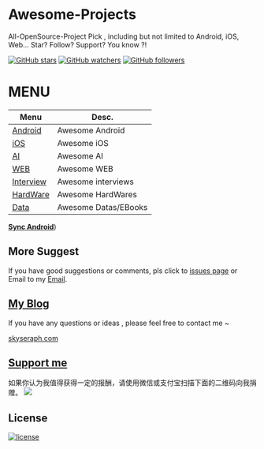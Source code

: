 # Awesome-Projects
All-OpenSource-Project Pick , including but not limited to Android, iOS, Web...
 Star? Follow? Support?  You know ?!


[![GitHub stars](https://img.shields.io/github/stars/skyseraph/All-OpenSource-Project.svg?style=social&label=Star)](https://github.com/skyseraph/All-OpenSource-Project)
[![GitHub watchers](https://img.shields.io/github/watchers/skyseraph/All-OpenSource-Project.svg?style=social&label=Watch)](https://github.com/skyseraph/All-OpenSource-Project)
[![GitHub followers](https://img.shields.io/github/followers/skyseraph.svg?style=social&label=Follow)](https://github.com/skyseraph/All-OpenSource-Project) 

# MENU

|			Menu					|		Desc.				|
|----------------------------	|-----------------------|
|	[Android](doc/android.md)	|	Awesome Android	|
|	[iOS](doc/ios.md)			|	Awesome iOS		|
|	[AI](doc/ai.md)		|	Awesome AI			|
|	[WEB](doc/web.md)	|	Awesome WEB		|
|	[Interview](doc/interview.md)			|	Awesome interviews 			|
|	[HardWare](doc/hardWare.md)|	Awesome HardWares	|
|	[Data](doc/hardWare.md)|	Awesome Datas/EBooks	|

[**Sync Android**](http://skyseraph.com/2015/11/30/Android/完整开源项目荟萃（Android篇)) 


## More Suggest

If you have good suggestions or comments, pls click to [issues page](https://github.com/skyseraph/awesome-projects/issues) or Email to my [Email](mailto:skyseraph00@126.com). 


## [My Blog](http://www.skyseraph.com )

If you have any questions or ideas , please feel free to contact me ~

[skyseraph.com](http://www.skyseraph.com) 


[Support me](http://www.skyseraph.com)
-------
如果你认为我值得获得一定的报酬，请使用微信或支付宝扫描下面的二维码向我捐赠。
![](http://7xo4q8.com1.z0.glb.clouddn.com/skyseraph/2016/wx_zfb.jpg "")



License
-------

[![license](https://img.shields.io/badge/License-GPLv3-blue.svg?style=flat-square)](https://github.com/skyseraph/Soft-Tools/blob/master/LICENSE)

